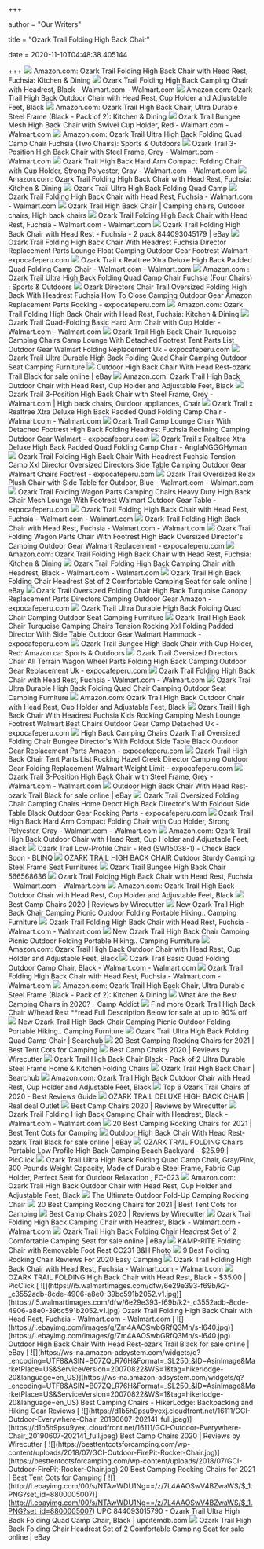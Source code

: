 +++
        
author = "Our Writers"
        
title = "Ozark Trail Folding High Back Chair"
        
date = 2020-11-10T04:48:38.405144
        
+++
[ ![](https://images-na.ssl-images-amazon.com/images/I/41%2B5sKRpb3L._AC_.jpg)](https://images-na.ssl-images-amazon.com/images/I/41%2B5sKRpb3L._AC_.jpg) Amazon.com: Ozark Trail Folding High Back Chair with Head Rest, Fuchsia:  Kitchen & Dining
[ ![](https://i5.walmartimages.com/asr/97d67259-1e66-48c9-b180-be1c11954624_1.cc828308831f0b7b9a004f4e6c8f1084.jpeg)](https://i5.walmartimages.com/asr/97d67259-1e66-48c9-b180-be1c11954624_1.cc828308831f0b7b9a004f4e6c8f1084.jpeg) Ozark Trail Folding High Back Camping Chair with Headrest, Black -  Walmart.com - Walmart.com
[ ![](https://images-na.ssl-images-amazon.com/images/I/71icPMDhMZL._AC_SX569_.jpg)](https://images-na.ssl-images-amazon.com/images/I/71icPMDhMZL._AC_SX569_.jpg) Amazon.com: Ozark Trail High Back Outdoor Chair with Head Rest, Cup Holder  and Adjustable Feet, Black
[ ![](https://images-na.ssl-images-amazon.com/images/I/61f1yD4-okL._AC_SL1000_.jpg)](https://images-na.ssl-images-amazon.com/images/I/61f1yD4-okL._AC_SL1000_.jpg) Amazon.com: Ozark Trail High Back Chair, Ultra Durable Steel Frame (Black -  Pack of 2): Kitchen & Dining
[ ![](https://i5.walmartimages.com/asr/8439a7cd-e969-48e1-889d-24aa21affff4_2.ec3038b5a1eb3cde490a5973d3768c65.jpeg)](https://i5.walmartimages.com/asr/8439a7cd-e969-48e1-889d-24aa21affff4_2.ec3038b5a1eb3cde490a5973d3768c65.jpeg) Ozark Trail Bungee Mesh High Back Chair with Swivel Cup Holder, Red -  Walmart.com - Walmart.com
[ ![](https://images-na.ssl-images-amazon.com/images/I/51GZMColJaL._AC_SX425_.jpg)](https://images-na.ssl-images-amazon.com/images/I/51GZMColJaL._AC_SX425_.jpg) Amazon.com: Ozark Trail Ultra High Back Folding Quad Camp Chair Fuchsia  (Two Chairs): Sports & Outdoors
[ ![](https://i5.walmartimages.com/asr/eaa1158b-8145-46cf-bd35-ce49a4510ccc_1.74140107e9a9aa6ca1c32d59853ffad5.jpeg?odnWidth=612&odnHeight=612&odnBg=ffffff)](https://i5.walmartimages.com/asr/eaa1158b-8145-46cf-bd35-ce49a4510ccc_1.74140107e9a9aa6ca1c32d59853ffad5.jpeg?odnWidth=612&odnHeight=612&odnBg=ffffff) Ozark Trail 3-Position High Back Chair with Steel Frame, Grey - Walmart.com  - Walmart.com
[ ![](https://i5.walmartimages.com/asr/bff391e0-1a0a-4481-9641-5a450686d1eb_1.4bae87e4b6caff021bfe33912d50c0ce.jpeg)](https://i5.walmartimages.com/asr/bff391e0-1a0a-4481-9641-5a450686d1eb_1.4bae87e4b6caff021bfe33912d50c0ce.jpeg) Ozark Trail High Back Hard Arm Compact Folding Chair with Cup Holder,  Strong Polyester, Gray - Walmart.com - Walmart.com
[ ![](https://images-na.ssl-images-amazon.com/images/I/71yrOaYsYxL._AC_SL1000_.jpg)](https://images-na.ssl-images-amazon.com/images/I/71yrOaYsYxL._AC_SL1000_.jpg) Amazon.com: Ozark Trail Folding High Back Chair with Head Rest, Fuchsia:  Kitchen & Dining
[ ![](http://images.campingchair.biz/l-m/oversize-ozark-trail-folding-high-back-chair-v-4105564726.jpg)](http://images.campingchair.biz/l-m/oversize-ozark-trail-folding-high-back-chair-v-4105564726.jpg) Ozark Trail Ultra High Back Folding Quad Camp
[ ![](https://i5.walmartimages.com/asr/26696fe0-9e21-4125-99d2-d5685e2d99ac.09e333f0c12b16bb23910f0cebf9e9b9.jpeg)](https://i5.walmartimages.com/asr/26696fe0-9e21-4125-99d2-d5685e2d99ac.09e333f0c12b16bb23910f0cebf9e9b9.jpeg) Ozark Trail Folding High Back Chair with Head Rest, Fuchsia - Walmart.com -  Walmart.com
[ ![](https://i.pinimg.com/originals/0b/ea/ca/0beacadc81e72ab75dbe9e4c64f328e2.jpg)](https://i.pinimg.com/originals/0b/ea/ca/0beacadc81e72ab75dbe9e4c64f328e2.jpg) Ozark Trail High Back Chair | Camping chairs, Outdoor chairs, High back  chairs
[ ![](https://i5.walmartimages.com/asr/b9791fd4-9f88-42e3-963a-5e3e04d9ad1d.2cea6b3696d432538dd484ac823c2b53.jpeg)](https://i5.walmartimages.com/asr/b9791fd4-9f88-42e3-963a-5e3e04d9ad1d.2cea6b3696d432538dd484ac823c2b53.jpeg) Ozark Trail Folding High Back Chair with Head Rest, Fuchsia - Walmart.com -  Walmart.com
[ ![](https://i.ebayimg.com/images/g/cKsAAOSw2QhfAiJG/s-l400.png)](https://i.ebayimg.com/images/g/cKsAAOSw2QhfAiJG/s-l400.png) Ozark Trail Folding High Back Chair with Head Rest - Fuchsia - 2 pack  844093045179 | eBay
[ ![](https://www.expocafeperu.com/w/2019/12/ozark-trail-folding-high-back-chair-with-headrest-fuchsia-ozark-trail-director-chair-ozark-trail-chair-replacement-parts-ozark-trail-lounge-float.jpg)](https://www.expocafeperu.com/w/2019/12/ozark-trail-folding-high-back-chair-with-headrest-fuchsia-ozark-trail-director-chair-ozark-trail-chair-replacement-parts-ozark-trail-lounge-float.jpg) Ozark Trail Folding High Back Chair With Headrest Fuchsia Director  Replacement Parts Lounge Float Camping Outdoor Gear Footrest Walmart -  expocafeperu.com
[ ![](https://i5.walmartimages.com/asr/f332755f-7f61-4c7b-bc9b-4f77aa1e93ff_1.441d3750b5c7380c766a0e82fad15791.jpeg)](https://i5.walmartimages.com/asr/f332755f-7f61-4c7b-bc9b-4f77aa1e93ff_1.441d3750b5c7380c766a0e82fad15791.jpeg) Ozark Trail x Realtree Xtra Deluxe High Back Padded Quad Folding Camp Chair  - Walmart.com - Walmart.com
[ ![](https://images-na.ssl-images-amazon.com/images/I/61CTii2Q%2BWL._AC_SX425_.jpg)](https://images-na.ssl-images-amazon.com/images/I/61CTii2Q%2BWL._AC_SX425_.jpg) Amazon.com : Ozark Trail Ultra High Back Folding Quad Camp Chair Fuchsia  (Four Chairs) : Sports & Outdoors
[ ![](https://www.expocafeperu.com/w/2019/12/ozark-directors-chair-ozark-trail-oversized-folding-chair-ozark-trail-high-back-chair-with-headrest-fuchsia-ozark-trail-oversized-chair-how-to-close.jpg)](https://www.expocafeperu.com/w/2019/12/ozark-directors-chair-ozark-trail-oversized-folding-chair-ozark-trail-high-back-chair-with-headrest-fuchsia-ozark-trail-oversized-chair-how-to-close.jpg) Ozark Directors Chair Trail Oversized Folding High Back With Headrest  Fuchsia How To Close Camping Outdoor Gear Amazon Replacement Parts Rocking  - expocafeperu.com
[ ![](https://images-na.ssl-images-amazon.com/images/I/61iXNHzEbGL._AC_SL1000_.jpg)](https://images-na.ssl-images-amazon.com/images/I/61iXNHzEbGL._AC_SL1000_.jpg) Amazon.com: Ozark Trail Folding High Back Chair with Head Rest, Fuchsia:  Kitchen & Dining
[ ![](https://i5.walmartimages.com/asr/d6f6d093-dfa8-4009-9575-bd7edf8bb5b1_1.c8bdc1fe858c4a5214848ba543844390.jpeg)](https://i5.walmartimages.com/asr/d6f6d093-dfa8-4009-9575-bd7edf8bb5b1_1.c8bdc1fe858c4a5214848ba543844390.jpeg) Ozark Trail Quad-Folding Basic Hard Arm Chair with Cup Holder - Walmart.com  - Walmart.com
[ ![](https://www.expocafeperu.com/w/2019/12/ozark-trail-high-back-chair-turquoise-camping-chairs-ozark-trail-camp-lounge-chair-with-detached-footrest-ozark-trail-tent-parts-list.jpg)](https://www.expocafeperu.com/w/2019/12/ozark-trail-high-back-chair-turquoise-camping-chairs-ozark-trail-camp-lounge-chair-with-detached-footrest-ozark-trail-tent-parts-list.jpg) Ozark Trail High Back Chair Turquoise Camping Chairs Camp Lounge With  Detached Footrest Tent Parts List Outdoor Gear Walmart Folding Replacement  Uk - expocafeperu.com
[ ![](https://i5.walmartimages.ca/images/Large/031/204/6000201031204.jpg)](https://i5.walmartimages.ca/images/Large/031/204/6000201031204.jpg) Ozark Trail Ultra Durable High Back Folding Quad Chair Camping Outdoor Seat  Camping Furniture
[ ![](https://i.ebayimg.com/images/g/KDEAAOSwIftfQ3d9/s-l1600.jpg)](https://i.ebayimg.com/images/g/KDEAAOSwIftfQ3d9/s-l1600.jpg) Outdoor High Back Chair With Head Rest-ozark Trail Black for sale online |  eBay
[ ![](https://images-na.ssl-images-amazon.com/images/I/41b6yEiD0GL._AC_.jpg)](https://images-na.ssl-images-amazon.com/images/I/41b6yEiD0GL._AC_.jpg) Amazon.com: Ozark Trail High Back Outdoor Chair with Head Rest, Cup Holder  and Adjustable Feet, Black
[ ![](https://i.pinimg.com/originals/64/be/3d/64be3d88b016df6d6c4029ec6e551f9f.jpg)](https://i.pinimg.com/originals/64/be/3d/64be3d88b016df6d6c4029ec6e551f9f.jpg) Ozark Trail 3-Position High Back Chair with Steel Frame, Grey - Walmart.com  | High back chairs, Outdoor appliances, Chair
[ ![](https://i5.walmartimages.com/asr/87d206ff-b269-41c8-86e8-0b832929c2bb_1.1f2f86011e4b8726df88b137132c7ae7.jpeg?odnWidth=612&odnHeight=612&odnBg=ffffff)](https://i5.walmartimages.com/asr/87d206ff-b269-41c8-86e8-0b832929c2bb_1.1f2f86011e4b8726df88b137132c7ae7.jpeg?odnWidth=612&odnHeight=612&odnBg=ffffff) Ozark Trail x Realtree Xtra Deluxe High Back Padded Quad Folding Camp Chair  - Walmart.com - Walmart.com
[ ![](https://www.expocafeperu.com/w/2019/12/ozark-trail-camp-lounge-chair-with-detached-footrest-ozark-trail-high-back-chair-ozark-trail-folding-high-back-chair-with-headrest-fuchsia-ozark-trail-reclining-camp-chair.jpg)](https://www.expocafeperu.com/w/2019/12/ozark-trail-camp-lounge-chair-with-detached-footrest-ozark-trail-high-back-chair-ozark-trail-folding-high-back-chair-with-headrest-fuchsia-ozark-trail-reclining-camp-chair.jpg) Ozark Trail Camp Lounge Chair With Detached Footrest High Back Folding  Headrest Fuchsia Reclining Camping Outdoor Gear Walmart - expocafeperu.com
[ ![](http://ws.assoc-amazon.com/widgets/q?_encoding=UTF8&Format=_SL&ASIN=B00KXS307E&MarketPlace=US&ID=AsinImage&WS=1&ServiceVersion=20070822)](http://ws.assoc-amazon.com/widgets/q?_encoding=UTF8&Format=_SL&ASIN=B00KXS307E&MarketPlace=US&ID=AsinImage&WS=1&ServiceVersion=20070822) Ozark Trail x Realtree Xtra Deluxe High Back Padded Quad Folding Camp Chair  - AnglaNGGGHyman
[ ![](https://www.expocafeperu.com/w/2019/12/ozark-trail-folding-high-back-chair-with-headrest-fuchsia-ozark-trail-tension-camp-chair-ozark-trail-xxl-director-chair-ozark-trail-oversized-directors-chair-with-side-table.jpg)](https://www.expocafeperu.com/w/2019/12/ozark-trail-folding-high-back-chair-with-headrest-fuchsia-ozark-trail-tension-camp-chair-ozark-trail-xxl-director-chair-ozark-trail-oversized-directors-chair-with-side-table.jpg) Ozark Trail Folding High Back Chair With Headrest Fuchsia Tension Camp Xxl  Director Oversized Directors Side Table Camping Outdoor Gear Walmart Chairs  Footrest - expocafeperu.com
[ ![](https://i5.walmartimages.com/asr/9421181e-cb4f-4d1e-810c-54c5eb2a6d1d_1.2165e7a9ecd11b8bfc2f5509f51d83f6.jpeg)](https://i5.walmartimages.com/asr/9421181e-cb4f-4d1e-810c-54c5eb2a6d1d_1.2165e7a9ecd11b8bfc2f5509f51d83f6.jpeg) Ozark Trail Oversized Relax Plush Chair with Side Table for Outdoor, Blue -  Walmart.com - Walmart.com
[ ![](https://www.expocafeperu.com/w/2019/12/ozark-trail-folding-wagon-parts-camping-chairs-heavy-duty-ozark-trail-high-back-chair-mesh-lounge-chair-with-footrest-walmart.jpg)](https://www.expocafeperu.com/w/2019/12/ozark-trail-folding-wagon-parts-camping-chairs-heavy-duty-ozark-trail-high-back-chair-mesh-lounge-chair-with-footrest-walmart.jpg) Ozark Trail Folding Wagon Parts Camping Chairs Heavy Duty High Back Chair  Mesh Lounge With Footrest Walmart Outdoor Gear Table - expocafeperu.com
[ ![](https://i5.walmartimages.com/asr/3d128179-d50a-4a72-b256-ba64261104f2.4c0871ba0f632793b793b72ddaa93577.jpeg)](https://i5.walmartimages.com/asr/3d128179-d50a-4a72-b256-ba64261104f2.4c0871ba0f632793b793b72ddaa93577.jpeg) Ozark Trail Folding High Back Chair with Head Rest, Fuchsia - Walmart.com -  Walmart.com
[ ![](https://i5.walmartimages.com/dfw/6e29e393-5770/k2-_be55899d-aa8f-4a16-91c0-6174ca1ef3ba.v1.jpg)](https://i5.walmartimages.com/dfw/6e29e393-5770/k2-_be55899d-aa8f-4a16-91c0-6174ca1ef3ba.v1.jpg) Ozark Trail Folding High Back Chair with Head Rest, Fuchsia - Walmart.com -  Walmart.com
[ ![](https://www.expocafeperu.com/w/2019/12/ozark-trail-folding-wagon-parts-ozark-trail-chair-with-footrest-ozark-trail-high-back-chair-ozark-trail-oversized-directors-camping-chair.jpg)](https://www.expocafeperu.com/w/2019/12/ozark-trail-folding-wagon-parts-ozark-trail-chair-with-footrest-ozark-trail-high-back-chair-ozark-trail-oversized-directors-camping-chair.jpg) Ozark Trail Folding Wagon Parts Chair With Footrest High Back Oversized  Director's Camping Outdoor Gear Walmart Replacement - expocafeperu.com
[ ![](https://images-na.ssl-images-amazon.com/images/I/614lC0I%2BqJL._AC_SL1000_.jpg)](https://images-na.ssl-images-amazon.com/images/I/614lC0I%2BqJL._AC_SL1000_.jpg) Amazon.com: Ozark Trail Folding High Back Chair with Head Rest, Fuchsia:  Kitchen & Dining
[ ![](https://i5.walmartimages.com/asr/b3ea1f04-dd7c-424c-bb55-6a37a2ded8cf_1.eb7e90d0d6471f1900bff80c1a158354.jpeg)](https://i5.walmartimages.com/asr/b3ea1f04-dd7c-424c-bb55-6a37a2ded8cf_1.eb7e90d0d6471f1900bff80c1a158354.jpeg) Ozark Trail Folding High Back Camping Chair with Headrest, Black -  Walmart.com - Walmart.com
[ ![](https://i.ebayimg.com/images/g/iKcAAOSw721fkNxG/s-l225.jpg)](https://i.ebayimg.com/images/g/iKcAAOSw721fkNxG/s-l225.jpg) Ozark Trail High Back Folding Chair Headrest Set of 2 Comfortable Camping  Seat for sale online | eBay
[ ![](https://www.expocafeperu.com/w/2019/12/ozark-trail-oversized-folding-chair-ozark-trail-high-back-chair-turquoise-ozark-trail-canopy-replacement-parts-ozark-directors-chair.jpg)](https://www.expocafeperu.com/w/2019/12/ozark-trail-oversized-folding-chair-ozark-trail-high-back-chair-turquoise-ozark-trail-canopy-replacement-parts-ozark-directors-chair.jpg) Ozark Trail Oversized Folding Chair High Back Turquoise Canopy Replacement  Parts Directors Camping Outdoor Gear Amazon - expocafeperu.com
[ ![](https://i5.walmartimages.ca/images/Large/031/202/6000201031202.jpg)](https://i5.walmartimages.ca/images/Large/031/202/6000201031202.jpg) Ozark Trail Ultra Durable High Back Folding Quad Chair Camping Outdoor Seat  Camping Furniture
[ ![](https://www.expocafeperu.com/w/2019/12/ozark-trail-high-back-chair-turquoise-camping-chairs-ozark-tension-rocking-chair-ozark-trail-xxl-folding-padded-director-chair-with-side-table.jpg)](https://www.expocafeperu.com/w/2019/12/ozark-trail-high-back-chair-turquoise-camping-chairs-ozark-tension-rocking-chair-ozark-trail-xxl-folding-padded-director-chair-with-side-table.jpg) Ozark Trail High Back Chair Turquoise Camping Chairs Tension Rocking Xxl  Folding Padded Director With Side Table Outdoor Gear Walmart Hammock -  expocafeperu.com
[ ![](https://images-na.ssl-images-amazon.com/images/I/81ENE40UEKL._AC_SX425_.jpg)](https://images-na.ssl-images-amazon.com/images/I/81ENE40UEKL._AC_SX425_.jpg) Ozark Trail Bungee High Back Chair with Cup Holder, Red: Amazon.ca: Sports  & Outdoors
[ ![](https://www.expocafeperu.com/w/2019/12/ozark-trail-oversized-directors-chair-ozark-trail-all-terrain-wagon-wheel-parts-ozark-trail-folding-wagon-parts-ozark-trail-high-back-chair.jpg)](https://www.expocafeperu.com/w/2019/12/ozark-trail-oversized-directors-chair-ozark-trail-all-terrain-wagon-wheel-parts-ozark-trail-folding-wagon-parts-ozark-trail-high-back-chair.jpg) Ozark Trail Oversized Directors Chair All Terrain Wagon Wheel Parts Folding  High Back Camping Outdoor Gear Replacement Uk - expocafeperu.com
[ ![](https://a.sellpoint.net/a/NYv1Pwpo.jpg)](https://a.sellpoint.net/a/NYv1Pwpo.jpg) Ozark Trail Folding High Back Chair with Head Rest, Fuchsia - Walmart.com -  Walmart.com
[ ![](https://i.ebayimg.com/images/g/tFoAAOSwrfFeI2NX/s-l640.jpg)](https://i.ebayimg.com/images/g/tFoAAOSwrfFeI2NX/s-l640.jpg) Ozark Trail Ultra Durable High Back Folding Quad Chair Camping Outdoor Seat  Camping Furniture
[ ![](https://images-na.ssl-images-amazon.com/images/I/419KwckPaDL._SR600%2C315_PIWhiteStrip%2CBottomLeft%2C0%2C35_PIStarRatingFOURANDHALF%2CBottomLeft%2C360%2C-6_SR600%2C315_ZA34%2C445%2C290%2C400%2C400%2CAmazonEmberBold%2C12%2C4%2C0%2C0%2C5_SCLZZZZZZZ_FMpng_BG255%2C255%2C255.jpg)](https://images-na.ssl-images-amazon.com/images/I/419KwckPaDL._SR600%2C315_PIWhiteStrip%2CBottomLeft%2C0%2C35_PIStarRatingFOURANDHALF%2CBottomLeft%2C360%2C-6_SR600%2C315_ZA34%2C445%2C290%2C400%2C400%2CAmazonEmberBold%2C12%2C4%2C0%2C0%2C5_SCLZZZZZZZ_FMpng_BG255%2C255%2C255.jpg) Amazon.com: Ozark Trail High Back Outdoor Chair with Head Rest, Cup Holder  and Adjustable Feet, Black
[ ![](https://www.expocafeperu.com/w/2019/12/ozark-trail-high-back-chair-with-headrest-fuchsia-kids-rocking-camping-chair-mesh-lounge-chair-with-footrest-walmart-best-camping-chairs.jpg)](https://www.expocafeperu.com/w/2019/12/ozark-trail-high-back-chair-with-headrest-fuchsia-kids-rocking-camping-chair-mesh-lounge-chair-with-footrest-walmart-best-camping-chairs.jpg) Ozark Trail High Back Chair With Headrest Fuchsia Kids Rocking Camping Mesh  Lounge Footrest Walmart Best Chairs Outdoor Gear Camp Detached Uk -  expocafeperu.com
[ ![](https://www.expocafeperu.com/w/2019/12/high-back-camping-chairs-ozark-trail-oversized-folding-chair-ozark-trail-high-back-bungee-chair-ozark-trail-directors-chair-with-foldout-side-table-camping-chair-black.jpg)](https://www.expocafeperu.com/w/2019/12/high-back-camping-chairs-ozark-trail-oversized-folding-chair-ozark-trail-high-back-bungee-chair-ozark-trail-directors-chair-with-foldout-side-table-camping-chair-black.jpg) High Back Camping Chairs Ozark Trail Oversized Folding Chair Bungee  Director's With Foldout Side Table Black Outdoor Gear Replacement Parts  Amazon - expocafeperu.com
[ ![](https://www.expocafeperu.com/w/2019/12/ozark-trail-high-back-chair-ozark-trail-tent-parts-list-ozark-trail-rocking-chair-ozark-trail-hazel-creek-director-rocking-chair.jpg)](https://www.expocafeperu.com/w/2019/12/ozark-trail-high-back-chair-ozark-trail-tent-parts-list-ozark-trail-rocking-chair-ozark-trail-hazel-creek-director-rocking-chair.jpg) Ozark Trail High Back Chair Tent Parts List Rocking Hazel Creek Director  Camping Outdoor Gear Folding Replacement Walmart Weight Limit -  expocafeperu.com
[ ![](https://i5.walmartimages.com/asr/49970975-d08d-49e5-8eef-f73976f7f58a_1.647f800fadbd196064a8d6ab72674a87.jpeg)](https://i5.walmartimages.com/asr/49970975-d08d-49e5-8eef-f73976f7f58a_1.647f800fadbd196064a8d6ab72674a87.jpeg) Ozark Trail 3-Position High Back Chair with Steel Frame, Grey - Walmart.com  - Walmart.com
[ ![](https://i.ebayimg.com/images/g/c-4AAOSwGYFfO-qe/s-l225.jpg)](https://i.ebayimg.com/images/g/c-4AAOSwGYFfO-qe/s-l225.jpg) Outdoor High Back Chair With Head Rest-ozark Trail Black for sale online |  eBay
[ ![](https://www.expocafeperu.com/w/2019/12/ozark-trail-oversized-folding-chair-camping-chairs-home-depot-ozark-trail-high-back-chair-ozark-trail-directors-chair-with-foldout-side-table-camping-chair-black.jpg)](https://www.expocafeperu.com/w/2019/12/ozark-trail-oversized-folding-chair-camping-chairs-home-depot-ozark-trail-high-back-chair-ozark-trail-directors-chair-with-foldout-side-table-camping-chair-black.jpg) Ozark Trail Oversized Folding Chair Camping Chairs Home Depot High Back  Director's With Foldout Side Table Black Outdoor Gear Rocking Parts -  expocafeperu.com
[ ![](https://i5.walmartimages.com/asr/6ba999cf-8310-4691-bd52-9fd9def82ecc_1.552a609bb4d3aeeb6f297a0def97ea71.jpeg)](https://i5.walmartimages.com/asr/6ba999cf-8310-4691-bd52-9fd9def82ecc_1.552a609bb4d3aeeb6f297a0def97ea71.jpeg) Ozark Trail High Back Hard Arm Compact Folding Chair with Cup Holder,  Strong Polyester, Gray - Walmart.com - Walmart.com
[ ![](https://images-na.ssl-images-amazon.com/images/I/81AkUjQ1h8L._AC_UL320_SR252,320_.jpg)](https://images-na.ssl-images-amazon.com/images/I/81AkUjQ1h8L._AC_UL320_SR252,320_.jpg) Amazon.com: Ozark Trail High Back Outdoor Chair with Head Rest, Cup Holder  and Adjustable Feet, Black
[ ![](https://inventory-photos-0.global.ssl.fastly.net/3792996/original/fe01bbf629cb.jpg.jpg?1503125963)](https://inventory-photos-0.global.ssl.fastly.net/3792996/original/fe01bbf629cb.jpg.jpg?1503125963) Ozark Trail Low-Profile Chair - Red (SW15038-1) - Check Back Soon - BLINQ
[ ![](https://images-na.ssl-images-amazon.com/images/I/41uJFfdzoeL._AC_.jpg)](https://images-na.ssl-images-amazon.com/images/I/41uJFfdzoeL._AC_.jpg) OZARK TRAIL HIGH BACK CHAIR Outdoor Sturdy Camping Steel Frame Seat  Furnitures
[ ![](http://www.valleygoldparty.com/image/cache/data/category_17/Ozark%20Trail%20Bungee%20High%20Back%20Chair%20%20%20566568636_5-500x500_0.jpg)](http://www.valleygoldparty.com/image/cache/data/category_17/Ozark%20Trail%20Bungee%20High%20Back%20Chair%20%20%20566568636_5-500x500_0.jpg) Ozark Trail Bungee High Back Chair 566568636
[ ![](https://i5.walmartimages.com/dfw/6e29e393-d40b/k2-_a0275644-81b4-479e-a4e2-21c5642cbc53.v1.jpg)](https://i5.walmartimages.com/dfw/6e29e393-d40b/k2-_a0275644-81b4-479e-a4e2-21c5642cbc53.v1.jpg) Ozark Trail Folding High Back Chair with Head Rest, Fuchsia - Walmart.com -  Walmart.com
[ ![](https://images-na.ssl-images-amazon.com/images/I/61qTv0ZkB7L._AC_UL160_SR160,160_.jpg)](https://images-na.ssl-images-amazon.com/images/I/61qTv0ZkB7L._AC_UL160_SR160,160_.jpg) Amazon.com: Ozark Trail High Back Outdoor Chair with Head Rest, Cup Holder  and Adjustable Feet, Black
[ ![](https://cdn.thewirecutter.com/wp-content/uploads/2017/08/camping-chairs-2x1-fullres-28-1024x512.jpg)](https://cdn.thewirecutter.com/wp-content/uploads/2017/08/camping-chairs-2x1-fullres-28-1024x512.jpg) Best Camp Chairs 2020 | Reviews by Wirecutter
[ ![](https://images.autods.com/ebay_images/30466-RedBlack-Oversized-Tailgate-Quad-Folding-Camp-Chair-Outdoor-Picnic-Hiking-Seat-eb6b6cf0-83c2-435f-b0a2-307aeafc3446)](https://images.autods.com/ebay_images/30466-RedBlack-Oversized-Tailgate-Quad-Folding-Camp-Chair-Outdoor-Picnic-Hiking-Seat-eb6b6cf0-83c2-435f-b0a2-307aeafc3446) New Ozark Trail High Back Chair Camping Picnic Outdoor Folding Portable  Hiking.. Camping Furniture
[ ![](https://a.sellpoint.net/a/VoezevdY.jpg)](https://a.sellpoint.net/a/VoezevdY.jpg) Ozark Trail Folding High Back Chair with Head Rest, Fuchsia - Walmart.com -  Walmart.com
[ ![](https://images-na.ssl-images-amazon.com/images/I/71Ww%2BX4m%2B-L._AC_SL1500_.jpg)](https://images-na.ssl-images-amazon.com/images/I/71Ww%2BX4m%2B-L._AC_SL1500_.jpg) New Ozark Trail High Back Chair Camping Picnic Outdoor Folding Portable  Hiking.. Camping Furniture
[ ![](https://images-na.ssl-images-amazon.com/images/I/71Streu5DBL._AC_UL160_SR160,160_.jpg)](https://images-na.ssl-images-amazon.com/images/I/71Streu5DBL._AC_UL160_SR160,160_.jpg) Amazon.com: Ozark Trail High Back Outdoor Chair with Head Rest, Cup Holder  and Adjustable Feet, Black
[ ![](https://i5.walmartimages.com/asr/09350353-aa21-4659-b34b-0beee1c8f480_1.6fcb980b1a100032af8df86a33fe1047.jpeg)](https://i5.walmartimages.com/asr/09350353-aa21-4659-b34b-0beee1c8f480_1.6fcb980b1a100032af8df86a33fe1047.jpeg) Ozark Trail Basic Quad Folding Outdoor Camp Chair, Black - Walmart.com -  Walmart.com
[ ![](https://a.sellpoint.net/a/DGnbmO8G.jpg)](https://a.sellpoint.net/a/DGnbmO8G.jpg) Ozark Trail Folding High Back Chair with Head Rest, Fuchsia - Walmart.com -  Walmart.com
[ ![](https://images-na.ssl-images-amazon.com/images/I/71i4e9MYGUL._AC_UL160_SR160,160_.jpg)](https://images-na.ssl-images-amazon.com/images/I/71i4e9MYGUL._AC_UL160_SR160,160_.jpg) Amazon.com: Ozark Trail High Back Chair, Ultra Durable Steel Frame (Black -  Pack of 2): Kitchen & Dining
[ ![](https://campaddict.com/wp-content/uploads/Strongback-high-backed-camp-chair-dgbg.jpg)](https://campaddict.com/wp-content/uploads/Strongback-high-backed-camp-chair-dgbg.jpg) What Are the Best Camping Chairs in 2020? - Camp Addict
[ ![](https://pixl.varagesale.com/http://s3.amazonaws.com/hopshop-image-store-production/135318028/76b5272d5293ec67356f8d4e06e7e147.jpg?_ver=large_uploader_thumbnail&w=640&h=640&fit=crop&s=76bd08a4bcf6b2d8c1039c0a0f64e6bd)](https://pixl.varagesale.com/http://s3.amazonaws.com/hopshop-image-store-production/135318028/76b5272d5293ec67356f8d4e06e7e147.jpg?_ver=large_uploader_thumbnail&w=640&h=640&fit=crop&s=76bd08a4bcf6b2d8c1039c0a0f64e6bd) Find more Ozark Trail High Back Chair W/head Rest **read Full Description  Below for sale at up to 90% off
[ ![](https://app.skufetch.com/images.tmp/Ozark_Trail_Hazel_Cr_1382_0_res.jpeg)](https://app.skufetch.com/images.tmp/Ozark_Trail_Hazel_Cr_1382_0_res.jpeg) New Ozark Trail High Back Chair Camping Picnic Outdoor Folding Portable  Hiking.. Camping Furniture
[ ![](https://images1.searchub.com/red-folding-trail-deluxe-arm.jpg)](https://images1.searchub.com/red-folding-trail-deluxe-arm.jpg) Ozark Trail Ultra High Back Folding Quad Camp Chair | Searchub
[ ![](https://besttentcotsforcamping.com/wp-content/uploads/2019/01/NEMO-Stargaze-Recliner-Luxury-Chair.jpg)](https://besttentcotsforcamping.com/wp-content/uploads/2019/01/NEMO-Stargaze-Recliner-Luxury-Chair.jpg) 20 Best Camping Rocking Chairs for 2021 | Best Tent Cots for Camping
[ ![](https://d1b5h9psu9yexj.cloudfront.net/16125/REI-Camp-Chair---Kids---_20180907-190137_full.jpg)](https://d1b5h9psu9yexj.cloudfront.net/16125/REI-Camp-Chair---Kids---_20180907-190137_full.jpg) Best Camp Chairs 2020 | Reviews by Wirecutter
[ ![](https://i5.walmartimages.ca/images/Large/516/0_2/999999-844093065160_2.jpg)](https://i5.walmartimages.ca/images/Large/516/0_2/999999-844093065160_2.jpg) Ozark Trail High Back Chair Black - Pack of 2 Ultra Durable Steel Frame  Home & Kitchen Folding Chairs
[ ![](https://images3.searchub.com/folding-camp-chair-jQ880VuXTP9ggw.jpg)](https://images3.searchub.com/folding-camp-chair-jQ880VuXTP9ggw.jpg) Ozark Trail High Back Chair | Searchub
[ ![](https://images-na.ssl-images-amazon.com/images/I/41fBR4O4E-L._AC_.jpg)](https://images-na.ssl-images-amazon.com/images/I/41fBR4O4E-L._AC_.jpg) Amazon.com: Ozark Trail High Back Outdoor Chair with Head Rest, Cup Holder  and Adjustable Feet, Black
[ ![](https://m.media-amazon.com/images/I/41oOOMmiYlL._SL160_.jpg)](https://m.media-amazon.com/images/I/41oOOMmiYlL._SL160_.jpg) Top 6 Ozark Trail Chairs of 2020 - Best Reviews Guide
[ ![](https://cdn.shopify.com/s/files/1/2403/7249/products/c_0e8c8dec-eb81-435d-ab2f-cc2737245c9f_1500x.jpg?v=1593187732)](https://cdn.shopify.com/s/files/1/2403/7249/products/c_0e8c8dec-eb81-435d-ab2f-cc2737245c9f_1500x.jpg?v=1593187732) OZARK TRAIL DELUXE HIGH BACK CHAIR | Real deal Outlet
[ ![](https://d1b5h9psu9yexj.cloudfront.net/16109/Coleman-Oversized-Quad-Chair-With-Cooler_20180222-195252_full.jpg)](https://d1b5h9psu9yexj.cloudfront.net/16109/Coleman-Oversized-Quad-Chair-With-Cooler_20180222-195252_full.jpg) Best Camp Chairs 2020 | Reviews by Wirecutter
[ ![](https://i5.walmartimages.com/asr/291fdc93-7fe2-4e90-b26e-33796413afc9_1.f1c08778b38051e6caa48d4ad7e7b70a.jpeg)](https://i5.walmartimages.com/asr/291fdc93-7fe2-4e90-b26e-33796413afc9_1.f1c08778b38051e6caa48d4ad7e7b70a.jpeg) Ozark Trail Folding High Back Camping Chair with Headrest, Black -  Walmart.com - Walmart.com
[ ![](https://besttentcotsforcamping.com/wp-content/uploads/2018/06/Kamp-Rite-Folding-Rocking-Chair.jpg)](https://besttentcotsforcamping.com/wp-content/uploads/2018/06/Kamp-Rite-Folding-Rocking-Chair.jpg) 20 Best Camping Rocking Chairs for 2021 | Best Tent Cots for Camping
[ ![](https://i.ebayimg.com/images/g/XPgAAOSwEzlfQIcH/s-l1600.jpg)](https://i.ebayimg.com/images/g/XPgAAOSwEzlfQIcH/s-l1600.jpg) Outdoor High Back Chair With Head Rest-ozark Trail Black for sale online |  eBay
[ ![](https://www.picclickimg.com/d/l400/pict/182506658420_/Ozark-Trail-Folding-Chairs-Portable-Low-Profile-High.jpg)](https://www.picclickimg.com/d/l400/pict/182506658420_/Ozark-Trail-Folding-Chairs-Portable-Low-Profile-High.jpg) OZARK TRAIL FOLDING Chairs Portable Low Profile High Back Camping Beach  Backyard - $25.99 | PicClick
[ ![](https://m.media-amazon.com/images/I/51BgBQKedvL.jpg)](https://m.media-amazon.com/images/I/51BgBQKedvL.jpg) Ozark Trail Ultra High Back Folding Quad Camp Chair, Gray/Pink, 300 Pounds  Weight Capacity, Made of Durable Steel Frame, Fabric Cup Holder, Perfect  Seat for Outdoor Relaxation , FC-023
[ ![](https://images-na.ssl-images-amazon.com/images/I/411Zk5EEHkL._AC_.jpg)](https://images-na.ssl-images-amazon.com/images/I/411Zk5EEHkL._AC_.jpg) Amazon.com: Ozark Trail High Back Outdoor Chair with Head Rest, Cup Holder  and Adjustable Feet, Black
[ ![](http://s21377.pcdn.co/wp-content/uploads/2016/08/FreestyleRocker1.jpg)](http://s21377.pcdn.co/wp-content/uploads/2016/08/FreestyleRocker1.jpg) The Ultimate Outdoor Fold-Up Camping Rocking Chair
[ ![](https://besttentcotsforcamping.com/wp-content/uploads/2018/06/Helinox-Chair-Two-Rocker.jpg)](https://besttentcotsforcamping.com/wp-content/uploads/2018/06/Helinox-Chair-Two-Rocker.jpg) 20 Best Camping Rocking Chairs for 2021 | Best Tent Cots for Camping
[ ![](https://d1b5h9psu9yexj.cloudfront.net/16110/Renetto-Original-Canopy-Chair_20180703-140046_full.png)](https://d1b5h9psu9yexj.cloudfront.net/16110/Renetto-Original-Canopy-Chair_20180703-140046_full.png) Best Camp Chairs 2020 | Reviews by Wirecutter
[ ![](https://i5.walmartimages.com/asr/ed4305ad-bb0d-4d91-a9ed-e9f1f6e9d1b8_1.c48ebc1c3e2c54347c73b3a8151f5cbc.jpeg)](https://i5.walmartimages.com/asr/ed4305ad-bb0d-4d91-a9ed-e9f1f6e9d1b8_1.c48ebc1c3e2c54347c73b3a8151f5cbc.jpeg) Ozark Trail Folding High Back Camping Chair with Headrest, Black -  Walmart.com - Walmart.com
[ ![](https://i.ebayimg.com/images/g/v~MAAOSwXYtYszok/s-l140.jpg)](https://i.ebayimg.com/images/g/v~MAAOSwXYtYszok/s-l140.jpg) Ozark Trail High Back Folding Chair Headrest Set of 2 Comfortable Camping  Seat for sale online | eBay
[ ![](https://static.bhphoto.com/images/images2500x2500/1440595330_1170167.jpg)](https://static.bhphoto.com/images/images2500x2500/1440595330_1170167.jpg) KAMP-RITE Folding Chair with Removable Foot Rest CC231 B&H Photo
[ ![](https://ws-na.amazon-adsystem.com/widgets/q?_encoding=UTF8&ASIN=B07N39LM63&Format=_SL500_&ID=AsinImage&MarketPlace=US&ServiceVersion=20070822&WS=1&tag=okpatio-20&language=en_US)](https://ws-na.amazon-adsystem.com/widgets/q?_encoding=UTF8&ASIN=B07N39LM63&Format=_SL500_&ID=AsinImage&MarketPlace=US&ServiceVersion=20070822&WS=1&tag=okpatio-20&language=en_US) 9 Best Folding Rocking Chair Reviews For 2020 Easy Camping
[ ![](https://a.sellpoint.net/a/0YZ1lNOo.jpg)](https://a.sellpoint.net/a/0YZ1lNOo.jpg) Ozark Trail Folding High Back Chair with Head Rest, Fuchsia - Walmart.com -  Walmart.com
[ ![](https://www.picclickimg.com/d/l400/pict/174391089985_/Outdoor-Lightweight-Camping-Chair-with-Cup-Holder-Red.jpg)](https://www.picclickimg.com/d/l400/pict/174391089985_/Outdoor-Lightweight-Camping-Chair-with-Cup-Holder-Red.jpg) OZARK TRAIL FOLDING High Back Chair with Head Rest, Black - $35.00 |  PicClick
[ ![](https://i5.walmartimages.com/dfw/6e29e393-f69b/k2-_c3552adb-8cde-4906-a8e0-39bc591b2052.v1.jpg)](https://i5.walmartimages.com/dfw/6e29e393-f69b/k2-_c3552adb-8cde-4906-a8e0-39bc591b2052.v1.jpg) Ozark Trail Folding High Back Chair with Head Rest, Fuchsia - Walmart.com -  Walmart.com
[ ![](https://i.ebayimg.com/images/g/Zm4AAOSwbGRfQ3Mn/s-l640.jpg)](https://i.ebayimg.com/images/g/Zm4AAOSwbGRfQ3Mn/s-l640.jpg) Outdoor High Back Chair With Head Rest-ozark Trail Black for sale online |  eBay
[ ![](https://ws-na.amazon-adsystem.com/widgets/q?_encoding=UTF8&ASIN=B07ZQLR76H&Format=_SL250_&ID=AsinImage&MarketPlace=US&ServiceVersion=20070822&WS=1&tag=hikerlodge-20&language=en_US)](https://ws-na.amazon-adsystem.com/widgets/q?_encoding=UTF8&ASIN=B07ZQLR76H&Format=_SL250_&ID=AsinImage&MarketPlace=US&ServiceVersion=20070822&WS=1&tag=hikerlodge-20&language=en_US) Best Camping Chairs - HikerLodge: Backpacking and Hiking Gear Reviews
[ ![](https://d1b5h9psu9yexj.cloudfront.net/16111/GCI-Outdoor-Everywhere-Chair_20190607-202141_full.jpeg)](https://d1b5h9psu9yexj.cloudfront.net/16111/GCI-Outdoor-Everywhere-Chair_20190607-202141_full.jpeg) Best Camp Chairs 2020 | Reviews by Wirecutter
[ ![](https://besttentcotsforcamping.com/wp-content/uploads/2018/07/GCI-Outdoor-FirePit-Rocker-Chair.jpg)](https://besttentcotsforcamping.com/wp-content/uploads/2018/07/GCI-Outdoor-FirePit-Rocker-Chair.jpg) 20 Best Camping Rocking Chairs for 2021 | Best Tent Cots for Camping
[ ![](http://i.ebayimg.com/00/s/NTAwWDU1Ng==/z/7L4AAOSwV4BZwaWS/$_1.PNG?set_id=8800005007)](http://i.ebayimg.com/00/s/NTAwWDU1Ng==/z/7L4AAOSwV4BZwaWS/$_1.PNG?set_id=8800005007) UPC 844093015790 - Ozark Trail Ultra High Back Folding Quad Camp Chair,  Black | upcitemdb.com
[ ![](https://i.ebayimg.com/images/g/HEsAAOSw4sFfkRMT/s-l225.jpg)](https://i.ebayimg.com/images/g/HEsAAOSw4sFfkRMT/s-l225.jpg) Ozark Trail High Back Folding Chair Headrest Set of 2 Comfortable Camping  Seat for sale online | eBay
